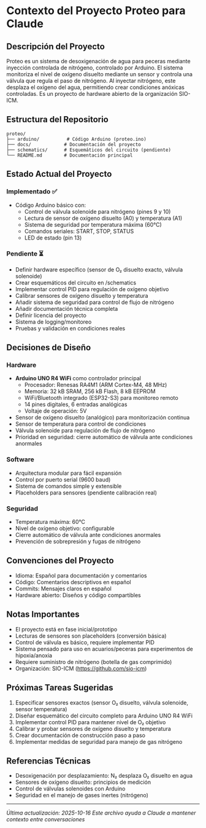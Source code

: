 # Contexto del Proyecto Proteo para Claude

## Descripción del Proyecto
Proteo es un sistema de desoxigenación de agua para peceras mediante inyección controlada de nitrógeno, controlado por Arduino. El sistema monitoriza el nivel de oxígeno disuelto mediante un sensor y controla una válvula que regula el paso de nitrógeno. Al inyectar nitrógeno, este desplaza el oxígeno del agua, permitiendo crear condiciones anóxicas controladas. Es un proyecto de hardware abierto de la organización SIO-ICM.

## Estructura del Repositorio
```
proteo/
├── arduino/          # Código Arduino (proteo.ino)
├── docs/            # Documentación del proyecto
├── schematics/      # Esquemáticos del circuito (pendiente)
└── README.md        # Documentación principal
```

## Estado Actual del Proyecto

### Implementado ✅
- Código Arduino básico con:
  - Control de válvula solenoide para nitrógeno (pines 9 y 10)
  - Lectura de sensor de oxígeno disuelto (A0) y temperatura (A1)
  - Sistema de seguridad por temperatura máxima (60°C)
  - Comandos seriales: START, STOP, STATUS
  - LED de estado (pin 13)

### Pendiente ⏳
- Definir hardware específico (sensor de O₂ disuelto exacto, válvula solenoide)
- Crear esquemáticos del circuito en /schematics
- Implementar control PID para regulación de oxígeno objetivo
- Calibrar sensores de oxígeno disuelto y temperatura
- Añadir sistema de seguridad para control de flujo de nitrógeno
- Añadir documentación técnica completa
- Definir licencia del proyecto
- Sistema de logging/monitoreo
- Pruebas y validación en condiciones reales

## Decisiones de Diseño

### Hardware
- **Arduino UNO R4 WiFi** como controlador principal
  - Procesador: Renesas RA4M1 (ARM Cortex-M4, 48 MHz)
  - Memoria: 32 kB SRAM, 256 kB Flash, 8 kB EEPROM
  - WiFi/Bluetooth integrado (ESP32-S3) para monitoreo remoto
  - 14 pines digitales, 6 entradas analógicas
  - Voltaje de operación: 5V
- Sensor de oxígeno disuelto (analógico) para monitorización continua
- Sensor de temperatura para control de condiciones
- Válvula solenoide para regulación de flujo de nitrógeno
- Prioridad en seguridad: cierre automático de válvula ante condiciones anormales

### Software
- Arquitectura modular para fácil expansión
- Control por puerto serial (9600 baud)
- Sistema de comandos simple y extensible
- Placeholders para sensores (pendiente calibración real)

### Seguridad
- Temperatura máxima: 60°C
- Nivel de oxígeno objetivo: configurable
- Cierre automático de válvula ante condiciones anormales
- Prevención de sobrepresión y fugas de nitrógeno

## Convenciones del Proyecto
- Idioma: Español para documentación y comentarios
- Código: Comentarios descriptivos en español
- Commits: Mensajes claros en español
- Hardware abierto: Diseños y código compartibles

## Notas Importantes
- El proyecto está en fase inicial/prototipo
- Lecturas de sensores son placeholders (conversión básica)
- Control de válvula es básico, requiere implementar PID
- Sistema pensado para uso en acuarios/peceras para experimentos de hipoxia/anoxia
- Requiere suministro de nitrógeno (botella de gas comprimido)
- Organización: SIO-ICM (https://github.com/sio-icm)

## Próximas Tareas Sugeridas
1. Especificar sensores exactos (sensor O₂ disuelto, válvula solenoide, sensor temperatura)
2. Diseñar esquemático del circuito completo para Arduino UNO R4 WiFi
3. Implementar control PID para mantener nivel de O₂ objetivo
4. Calibrar y probar sensores de oxígeno disuelto y temperatura
5. Crear documentación de construcción paso a paso
6. Implementar medidas de seguridad para manejo de gas nitrógeno

## Referencias Técnicas
- Desoxigenación por desplazamiento: N₂ desplaza O₂ disuelto en agua
- Sensores de oxígeno disuelto: principios de medición
- Control de válvulas solenoides con Arduino
- Seguridad en el manejo de gases inertes (nitrógeno)

---
*Última actualización: 2025-10-16*
*Este archivo ayuda a Claude a mantener contexto entre conversaciones*
